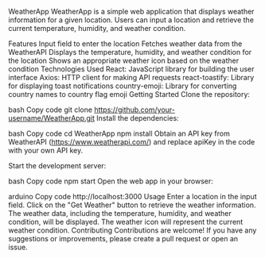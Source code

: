 WeatherApp
WeatherApp is a simple web application that displays weather information for a given location. Users can input a location and retrieve the current temperature, humidity, and weather condition.

Features
Input field to enter the location
Fetches weather data from the WeatherAPI
Displays the temperature, humidity, and weather condition for the location
Shows an appropriate weather icon based on the weather condition
Technologies Used
React: JavaScript library for building the user interface
Axios: HTTP client for making API requests
react-toastify: Library for displaying toast notifications
country-emoji: Library for converting country names to country flag emoji
Getting Started
Clone the repository:

bash
Copy code
git clone https://github.com/your-username/WeatherApp.git
Install the dependencies:

bash
Copy code
cd WeatherApp
npm install
Obtain an API key from WeatherAPI (https://www.weatherapi.com/) and replace apiKey in the code with your own API key.

Start the development server:

bash
Copy code
npm start
Open the web app in your browser:

arduino
Copy code
http://localhost:3000
Usage
Enter a location in the input field.
Click on the "Get Weather" button to retrieve the weather information.
The weather data, including the temperature, humidity, and weather condition, will be displayed.
The weather icon will represent the current weather condition.
Contributing
Contributions are welcome! If you have any suggestions or improvements, please create a pull request or open an issue.
